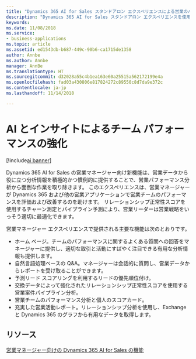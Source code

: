 ```yaml
---
title: "Dynamics 365 AI for Sales スタンドアロン エクスペリエンスによる営業のパフォーマンスとプランニングの強化"
description: "Dynamics 365 AI for Sales スタンドアロン エクスペリエンスを使用した営業パフォーマンスの強化と営業プランニングの向上"
keywords: 
ms.date: 11/08/2018
ms.service:
- business-applications
ms.topic: article
ms.assetid: ed1543db-b687-449c-90b6-ca1715de1358
author: Annbe
ms.author: Annbe
manager: AnnBe
ms.translationtype: HT
ms.sourcegitcommit: d32028a55c4b1ea163e60a25515a562172199e4a
ms.openlocfilehash: fad03a430806e817824272c89550c8d7da9e372c
ms.contentlocale: ja-jp
ms.lasthandoff: 11/14/2018

---
```


# <a name="enhance-team-performance-with-ai-and-insights"></a>AI とインサイトによるチーム パフォーマンスの強化 

[!include[ai banner](../includes/ai.md)] 

Dynamics 365 AI for Sales の営業マネージャー向け新機能は、営業データから役に立つ分析情報を積極的かつ慣例的に提供することで、営業パフォーマンス分析から面倒な作業を取り除きます。 このエクスペリエンスは、営業マネージャーが Dynamics 365 および他の営業アプリケーションで営業チームのパフォーマンスを評価および改善するのを助けます。 リレーションシップ正常性スコアを使用するチャーン測定とパイプライン予測により、営業リーダーは営業戦略をいっそう適切に最適化できます。

営業マネージャー エクスペリエンスで提供される主要な機能は次のとおりです。

-   ホーム ページ。チームのパフォーマンスに関するよくある質問への回答をマネージャーに提供し、適切な取引と活動にすばやく注目できる有用な分析情報も提供します。
-   自然言語処理ベースの Q&A。マネージャーは会話的に質問し、営業データからレポートを受け取ることができます。 
-   予測リード スコアリングを利用するリードの優先順位付け。
-   交換データによって強化されたリレーションシップ正常性スコアを使用する営業案件パイプライン分析。
-   営業チームのパフォーマンス分析と個人のスコアカード。
-   充実した営業活動レポート。リレーションシップ分析を使用し、Exchange と Dynamics 365 のグラフから有用なデータを取得します。   

## <a name="resources"></a>リソース

[営業マネージャー向けの Dynamics 365 AI for Sales の機能](https://docs.microsoft.com/dynamics365/ai/sales/dynamics365-ai-sales-app)

